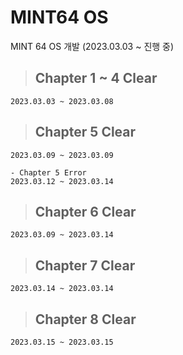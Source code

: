 # MINT64 OS
MINT 64 OS 개발 (2023.03.03 ~ 진행 중)

> ## Chapter 1 ~ 4 Clear
    2023.03.03 ~ 2023.03.08  

> ## Chapter 5 Clear
    2023.03.09 ~ 2023.03.09
    
    - Chapter 5 Error
    2023.03.12 ~ 2023.03.14

> ## Chapter 6 Clear
    2023.03.09 ~ 2023.03.14

> ## Chapter 7 Clear
    2023.03.14 ~ 2023.03.14

> ## Chapter 8 Clear
    2023.03.15 ~ 2023.03.15